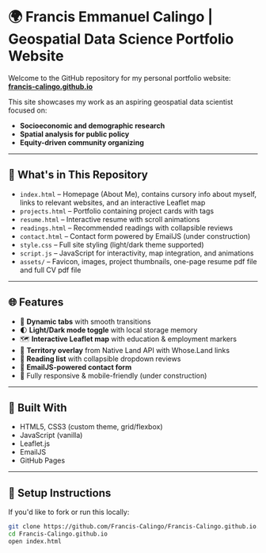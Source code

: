 # 🌍 Francis Emmanuel Calingo | Geospatial Data Science Portfolio Website

Welcome to the GitHub repository for my personal portfolio website:  
**[francis-calingo.github.io](https://francis-calingo.github.io)**

This site showcases my work as an aspiring geospatial data scientist focused on:
- **Socioeconomic and demographic research**
- **Spatial analysis for public policy**
- **Equity-driven community organizing**

---

## 📁 What's in This Repository

- `index.html` – Homepage (About Me), contains cursory info about myself, links to relevant websites, and an interactive Leaflet map
- `projects.html` – Portfolio containing project cards with tags
- `resume.html` – Interactive resume with scroll animations
- `readings.html` – Recommended readings with collapsible reviews
- `contact.html` – Contact form powered by EmailJS (under construction)
- `style.css` – Full site styling (light/dark theme supported)
- `script.js` – JavaScript for interactivity, map integration, and animations
- `assets/` – Favicon, images, project thumbnails, one-page resume pdf file and full CV pdf file

---

## 🌐 Features

- 🔄 **Dynamic tabs** with smooth transitions
- 🌓 **Light/Dark mode toggle** with local storage memory
- 🗺️ **Interactive Leaflet map** with education & employment markers
- 🧭 **Territory overlay** from Native Land API with Whose.Land links
- 📖 **Reading list** with collapsible dropdown reviews
- 📩 **EmailJS-powered contact form**
- 📱 Fully responsive & mobile-friendly (under construction)

---

## 🚀 Built With

- HTML5, CSS3 (custom theme, grid/flexbox)
- JavaScript (vanilla)
- Leaflet.js
- EmailJS
- GitHub Pages

---

## 🔧 Setup Instructions

If you'd like to fork or run this locally:

```bash
git clone https://github.com/Francis-Calingo/Francis-Calingo.github.io.git
cd Francis-Calingo.github.io
open index.html

